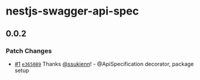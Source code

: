# nestjs-swagger-api-spec

## 0.0.2

### Patch Changes

- [#1](https://github.com/ssukienn/nestjs-swagger-api-spec/pull/1) [`e365089`](https://github.com/ssukienn/nestjs-swagger-api-spec/commit/e3650892c61feb0283cbe57bea9b4f1ce6dd4b27) Thanks [@ssukienn](https://github.com/ssukienn)! - @ApiSpecification decorator, package setup
